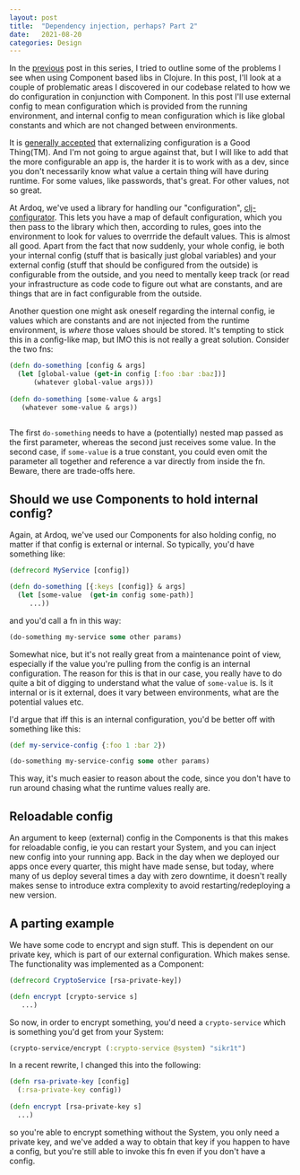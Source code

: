 ```yaml
---
layout: post
title:  "Dependency injection, perhaps? Part 2"
date:   2021-08-20
categories: Design
---
```

In the [previous](https://slipset.github.io/posts/dependency-injection-perhaps) post in this series, I tried to outline some of the problems I see when using Component based libs in Clojure. In this post, I'll look at a couple of problematic areas I discovered in our codebase related to how we do configuration in conjunction with Component. In this post I'll use external config to mean configuration which is provided from the running environment, and internal config to mean configuration which is like global constants and which are not changed between environments.

It is [generally accepted](https://12factor.net/config) that externalizing configuration is a Good Thing(TM). And I'm not going to argue against that, but I will like to add that the more configurable an app is, the harder it is to work with as a dev, since you don't necessarily know what value a certain thing will have during runtime. For some values, like passwords, that's great. For other values, not so great.

At Ardoq, we've used a library for handling our "configuration", [clj-configurator](https://github.com/unrelentingtech/clj-configurator). This lets you have a map of default configuration, which you then pass to the library which then, according to rules, goes into the environment to look for values to overrride the default values. This is almost all good. Apart from the fact that now suddenly, your whole config, ie both your internal config (stuff that is basically just global variables) and your external config (stuff that should be configured from the outside) is configurable from the outside, and you need to mentally keep track (or read your infrastructure as code code to figure out what are constants, and are things that are in fact configurable from the outside.

Another question one might ask oneself regarding the internal config, ie values which are constants and are not injected from the runtime environment, is _where_ those values should be stored. It's tempting to stick this in a config-like map, but IMO this is not really a great solution. Consider the two fns:

```clj
(defn do-something [config & args]
  (let [global-value (get-in config [:foo :bar :baz])]
      (whatever global-value args)))
      
(defn do-something [some-value & args]
   (whatever some-value & args))
   
```
The first `do-something` needs to have a (potentially) nested map passed as the first parameter, whereas the second just receives some value. In the second case, if `some-value` is a true constant, you could even omit the parameter all together and reference a var directly from inside the fn. Beware, there are trade-offs here.

## Should we use Components to hold internal config?

Again, at Ardoq, we've used our Components for also holding config, no matter if that config is external or internal. So typically, you'd have something like:

```clj
(defrecord MyService [config])

(defn do-something [{:keys [config]} & args]
  (let [some-value  (get-in config some-path)]
     ...))
```

and you'd call a fn in this way:

```clj
(do-something my-service some other params)
```

Somewhat nice, but it's not really great from a maintenance point of view, especially if the value you're pulling from the config is an internal configuration. The reason for this is that in our case, you really have to do quite a bit of digging to understand what the value of `some-value` is. Is it internal or is it external, does it vary between environments, what are the potential values etc.

I'd argue that iff this is an internal configuration, you'd be better off with something like this:

```clj
(def my-service-config {:foo 1 :bar 2})

(do-something my-service-config some other params)
```

This way, it's much easier to reason about the code, since you don't have to run around chasing what the runtime values really are.

## Reloadable config

An argument to keep (external) config in the Components is that this makes for reloadable config, ie you can restart your System, and you can inject new config into your running app. Back in the day when we deployed our apps once every quarter, this might have made sense, but today, where many of us deploy several times a day with zero downtime, it doesn't really makes sense to introduce extra complexity to avoid restarting/redeploying a new version.

## A parting example

We have some code to encrypt and sign stuff. This is dependent on our private key, which is part of our external configuration. Which makes sense. The functionality was implemented as a Component:

```clj
(defrecord CryptoService [rsa-private-key])

(defn encrypt [crypto-service s] 
   ...)

```
So now, in order to encrypt something, you'd need a `crypto-service` which is something you'd get from your System:

```clj
(crypto-service/encrypt (:crypto-service @system) "sikr1t")
```

In a recent rewrite, I changed this into the following:

```clj
(defn rsa-private-key [config]
  (:rsa-private-key config))
  
(defn encrypt [rsa-private-key s]
  ...)
```  

so you're able to encrypt something without the System, you only need a private key, and we've added a way to obtain that key if you happen to have a config, but you're still able to invoke this fn even if you don't have a config.
       
